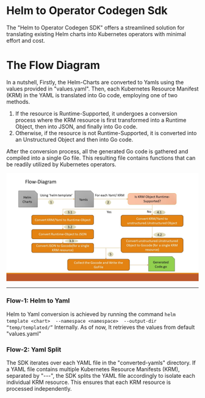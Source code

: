 # Helm to Operator Codegen Sdk
The "Helm to Operator Codegen SDK" offers a streamlined solution for translating existing Helm charts into Kubernetes operators with minimal effort and cost.

# The Flow Diagram
In a nutshell, Firstly, the Helm-Charts are converted to Yamls using the values provided in "values.yaml". Then, each Kubernetes Resource Manifest (KRM) in the YAML is translated into Go code, employing one of two methods.
1) If the resource is Runtime-Supported, it undergoes a conversion process where the KRM resource is first transformed into a Runtime Object, then into JSON, and finally into Go code.
2) Otherwise, if the resource is not Runtime-Supported, it is converted into an Unstructured Object and then into Go code.

After the conversion process, all the generated Go code is gathered and compiled into a single Go file. This resulting file contains functions that can be readily utilized by Kubernetes operators.

![alt Flow Diagram](https://github.com/ashishjain0338/docs/blob/main/Helm-To-Operator-Codegen-SDK.jpg)

-----
### Flow-1: Helm to Yaml
Helm to Yaml conversion is achieved by running the command
`helm template <chart>  --namespace <namespace>  --output-dir “temp/templated/”` Internally. As of now, It retrieves the values from default "values.yaml"

### Flow-2: Yaml Split
The SDK iterates over each YAML file in the "converted-yamls" directory. If a YAML file contains multiple Kubernetes Resource Manifests (KRM), separated by "---", the SDK splits the YAML file accordingly to isolate each individual KRM resource. This ensures that each KRM resource is processed independently.




